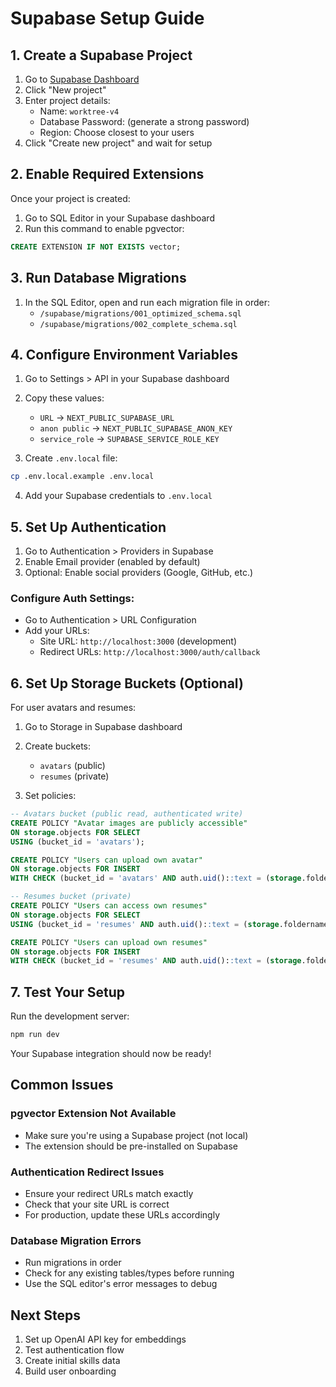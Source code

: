 # Supabase Setup Guide

## 1. Create a Supabase Project

1. Go to [Supabase Dashboard](https://app.supabase.com)
2. Click "New project"
3. Enter project details:
   - Name: `worktree-v4`
   - Database Password: (generate a strong password)
   - Region: Choose closest to your users
4. Click "Create new project" and wait for setup

## 2. Enable Required Extensions

Once your project is created:

1. Go to SQL Editor in your Supabase dashboard
2. Run this command to enable pgvector:

```sql
CREATE EXTENSION IF NOT EXISTS vector;
```

## 3. Run Database Migrations

1. In the SQL Editor, open and run each migration file in order:
   - `/supabase/migrations/001_optimized_schema.sql`
   - `/supabase/migrations/002_complete_schema.sql`

## 4. Configure Environment Variables

1. Go to Settings > API in your Supabase dashboard
2. Copy these values:
   - `URL` → `NEXT_PUBLIC_SUPABASE_URL`
   - `anon public` → `NEXT_PUBLIC_SUPABASE_ANON_KEY`
   - `service_role` → `SUPABASE_SERVICE_ROLE_KEY`

3. Create `.env.local` file:
```bash
cp .env.local.example .env.local
```

4. Add your Supabase credentials to `.env.local`

## 5. Set Up Authentication

1. Go to Authentication > Providers in Supabase
2. Enable Email provider (enabled by default)
3. Optional: Enable social providers (Google, GitHub, etc.)

### Configure Auth Settings:
- Go to Authentication > URL Configuration
- Add your URLs:
  - Site URL: `http://localhost:3000` (development)
  - Redirect URLs: `http://localhost:3000/auth/callback`

## 6. Set Up Storage Buckets (Optional)

For user avatars and resumes:

1. Go to Storage in Supabase dashboard
2. Create buckets:
   - `avatars` (public)
   - `resumes` (private)

3. Set policies:

```sql
-- Avatars bucket (public read, authenticated write)
CREATE POLICY "Avatar images are publicly accessible"
ON storage.objects FOR SELECT
USING (bucket_id = 'avatars');

CREATE POLICY "Users can upload own avatar"
ON storage.objects FOR INSERT
WITH CHECK (bucket_id = 'avatars' AND auth.uid()::text = (storage.foldername(name))[1]);

-- Resumes bucket (private)
CREATE POLICY "Users can access own resumes"
ON storage.objects FOR SELECT
USING (bucket_id = 'resumes' AND auth.uid()::text = (storage.foldername(name))[1]);

CREATE POLICY "Users can upload own resumes"
ON storage.objects FOR INSERT
WITH CHECK (bucket_id = 'resumes' AND auth.uid()::text = (storage.foldername(name))[1]);
```

## 7. Test Your Setup

Run the development server:
```bash
npm run dev
```

Your Supabase integration should now be ready!

## Common Issues

### pgvector Extension Not Available
- Make sure you're using a Supabase project (not local)
- The extension should be pre-installed on Supabase

### Authentication Redirect Issues
- Ensure your redirect URLs match exactly
- Check that your site URL is correct
- For production, update these URLs accordingly

### Database Migration Errors
- Run migrations in order
- Check for any existing tables/types before running
- Use the SQL editor's error messages to debug

## Next Steps

1. Set up OpenAI API key for embeddings
2. Test authentication flow
3. Create initial skills data
4. Build user onboarding